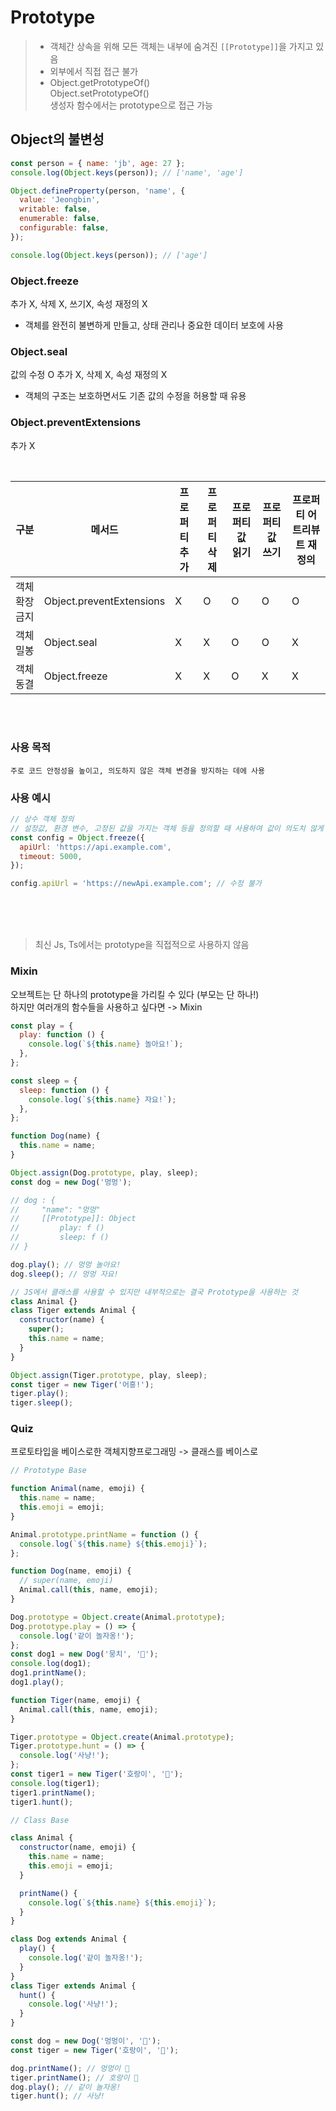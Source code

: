 # Prototype

> - 객체간 상속을 위해 모든 객체는 내부에 숨겨진 `[[Prototype]]`을 가지고 있음
> - 외부에서 직접 접근 불가
> - Object.getPrototypeOf()  
>   Object.setPrototypeOf()  
>   생성자 함수에서는 prototype으로 접근 가능

## Object의 불변성

```javascript
const person = { name: 'jb', age: 27 };
console.log(Object.keys(person)); // ['name', 'age']

Object.defineProperty(person, 'name', {
  value: 'Jeongbin',
  writable: false,
  enumerable: false,
  configurable: false,
});

console.log(Object.keys(person)); // ['age']
```

### Object.freeze

추가 X, 삭제 X, 쓰기X, 속성 재정의 X

- 객체를 완전히 불변하게 만들고, 상태 관리나 중요한 데이터 보호에 사용

### Object.seal

값의 수정 O 추가 X, 삭제 X, 속성 재정의 X

- 객체의 구조는 보호하면서도 기존 값의 수정을 허용할 때 유용

### Object.preventExtensions

추가 X

<br/>

| 구분           | 메서드                   | 프로퍼티 추가 | 프로퍼티 삭제 | 프로퍼티 값 읽기 | 프로퍼티 값 쓰기 | 프로퍼티 어트리뷰트 재정의 |
| -------------- | ------------------------ | ------------- | ------------- | ---------------- | ---------------- | -------------------------- |
| 객체 확장 금지 | Object.preventExtensions | X             | O             | O                | O                | O                          |
| 객체 밀봉      | Object.seal              | X             | X             | O                | O                | X                          |
| 객체 동결      | Object.freeze            | X             | X             | O                | X                | X                          |

<br/>
<br/>

### 사용 목적

    주로 코드 안정성을 높이고, 의도하지 않은 객체 변경을 방지하는 데에 사용

### 사용 예시

```javascript
// 상수 객체 정의
// 설정값, 환경 변수, 고정된 값을 가지는 객체 등을 정의할 때 사용하여 값이 의도치 않게 변경되는 것을 방지
const config = Object.freeze({
  apiUrl: 'https://api.example.com',
  timeout: 5000,
});

config.apiUrl = 'https://newApi.example.com'; // 수정 불가
```

<br/>
<br/>
<br/>

> 최신 Js, Ts에서는 prototype을 직접적으로 사용하지 않음

### Mixin

오브젝트는 단 하나의 prototype을 가리킬 수 있다 (부모는 단 하나!)  
하지만 여러개의 함수들을 사용하고 싶다면 -> Mixin

```javascript
const play = {
  play: function () {
    console.log(`${this.name} 놀아요!`);
  },
};

const sleep = {
  sleep: function () {
    console.log(`${this.name} 자요!`);
  },
};

function Dog(name) {
  this.name = name;
}

Object.assign(Dog.prototype, play, sleep);
const dog = new Dog('멍멍');

// dog : {
//     "name": "멍멍"
//     [[Prototype]]: Object
//         play: f ()
//         sleep: f ()
// }

dog.play(); // 멍멍 놀아요!
dog.sleep(); // 멍멍 자요!
```

```javascript
// JS에서 클래스를 사용할 수 있지만 내부적으로는 결국 Prototype을 사용하는 것
class Animal {}
class Tiger extends Animal {
  constructor(name) {
    super();
    this.name = name;
  }
}

Object.assign(Tiger.prototype, play, sleep);
const tiger = new Tiger('어흥!');
tiger.play();
tiger.sleep();
```

### Quiz

프로토타입을 베이스로한 객체지향프로그래밍 -> 클래스를 베이스로

```javascript
// Prototype Base

function Animal(name, emoji) {
  this.name = name;
  this.emoji = emoji;
}

Animal.prototype.printName = function () {
  console.log(`${this.name} ${this.emoji}`);
};

function Dog(name, emoji) {
  // super(name, emoji)
  Animal.call(this, name, emoji);
}

Dog.prototype = Object.create(Animal.prototype);
Dog.prototype.play = () => {
  console.log('같이 놀자옹!');
};
const dog1 = new Dog('뭉치', '🐶');
console.log(dog1);
dog1.printName();
dog1.play();

function Tiger(name, emoji) {
  Animal.call(this, name, emoji);
}

Tiger.prototype = Object.create(Animal.prototype);
Tiger.prototype.hunt = () => {
  console.log('사냥!');
};
const tiger1 = new Tiger('호랑이', '🐯');
console.log(tiger1);
tiger1.printName();
tiger1.hunt();
```

```javascript
// Class Base

class Animal {
  constructor(name, emoji) {
    this.name = name;
    this.emoji = emoji;
  }

  printName() {
    console.log(`${this.name} ${this.emoji}`);
  }
}

class Dog extends Animal {
  play() {
    console.log('같이 놀자옹!');
  }
}
class Tiger extends Animal {
  hunt() {
    console.log('사냥!');
  }
}

const dog = new Dog('멍멍이', '🐶');
const tiger = new Tiger('호랑이', '🐯');

dog.printName(); // 멍멍이 🐶
tiger.printName(); // 호랑이 🐯
dog.play(); // 같이 놀자옹!
tiger.hunt(); // 사냥!
```
